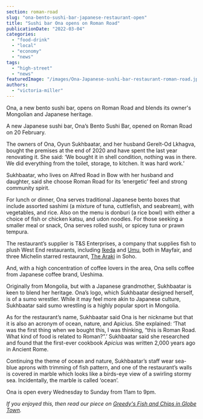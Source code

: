 ```yaml
---
section: roman-road
slug: "ona-bento-sushi-bar-japanese-restaurant-open"
title: "Sushi bar Ona opens on Roman Road"
publicationDate: "2022-03-04"
categories: 
  - "food-drink"
  - "local"
  - "economy"
  - "news"
tags: 
  - "high-street"
  - "news"
featuredImage: "/images/Ona-Japanese-sushi-bar-restaurant-roman-road.jpg"
authors: 
  - "victoria-miller"
---
```


Ona, a new bento sushi bar, opens on Roman Road and blends its owner's Mongolian and Japanese heritage.

A new Japanese sushi bar, Ona’s Bento Sushi Bar, opened on Roman Road on 20 February. 

The owners of Ona, Oyun Sukhbaatar, and her husband Gerelt-Od Lkhagva, bought the premises at the end of 2020 and have spent the last year renovating it. She said: ‘We bought it in shell condition, nothing was in there. We did everything from the toilet, storage, to kitchen. It was hard work.’

Sukhbaatar, who lives on Alfred Road in Bow with her husband and daughter, said she choose Roman Road for its ‘energetic’ feel and strong community spirit. 

For lunch or dinner, Ona serves traditional Japanese bento boxes that include assorted sashimi (a mixture of tuna, cuttlefish, and seabream), with vegetables, and rice. Also on the menu is donburi (a rice bowl) with either a choice of fish or chicken katsu, and udon noodles. For those seeking a smaller meal or snack, Ona serves rolled sushi, or spicey tuna or prawn tempura. 

The restaurant’s supplier is T&S Enterprises, a company that supplies fish to plush West End restaurants, including [Ikeda](https://www.ikedarestaurant.com/) and [Umu](https://www.umurestaurant.com/), both in Mayfair, and three Michelin starred restaurant, [The Araki](https://the-araki.co.uk/) in Soho. 

And, with a high concentration of coffee lovers in the area, Ona sells coffee from Japanese coffee brand, Ueshima.

Originally from Mongolia, but with a Japanese grandmother, Sukhbaatar is keen to blend her heritage. Ona’s logo, which Sukhbaatar designed herself, is of a sumo wrestler. While it may feel more akin to Japanese culture, Sukhbaatar said sumo wrestling is a highly popular sport in Mongolia. 

As for the restaurant’s name, Sukhbaatar said Ona is her nickname but that it is also an acronym of ocean, nature, and Apicius. She explained: ‘That was the first thing when we bought this, I was thinking, “this is Roman Road. What kind of food is related to Roman?”.’ Sukhbaatar said she researched and found that the first-ever cookbook _Apicius_ was written 2,000 years ago in Ancient Rome. 

Continuing the theme of ocean and nature, Sukhbaatar’s staff wear sea-blue aprons with trimming of fish pattern, and one of the restaurant’s walls is covered in marble which looks like a birds-eye view of a swirling stormy sea. Incidentally, the marble is called ‘ocean’.

Ona is open every Wednesday to Sunday from 11am to 9pm.

_If you enjoyed this, then read our piece on [Greedy's Fish and Chips in Globe Town](https://romanroadlondon.com/greedy-fish-and-chips-opens-globe-town/)._


